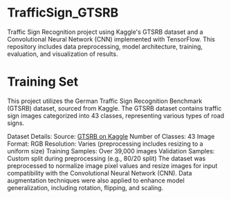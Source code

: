 # TrafficSign_GTSRB
Traffic Sign Recognition project using Kaggle's GTSRB dataset and a Convolutional Neural Network (CNN) implemented with TensorFlow. This repository includes data preprocessing, model architecture, training, evaluation, and visualization of results.

# Training Set
This project utilizes the German Traffic Sign Recognition Benchmark (GTSRB) dataset, sourced from Kaggle. The GTSRB dataset contains traffic sign images categorized into 43 classes, representing various types of road signs.

Dataset Details:
Source: [GTSRB on Kaggle](https://www.kaggle.com/datasets/meowmeowmeowmeowmeow/gtsrb-german-traffic-sign)
Number of Classes: 43
Image Format: RGB
Resolution: Varies (preprocessing includes resizing to a uniform size)
Training Samples: Over 39,000 images
Validation Samples: Custom split during preprocessing (e.g., 80/20 split)
The dataset was preprocessed to normalize image pixel values and resize images for input compatibility with the Convolutional Neural Network (CNN). Data augmentation techniques were also applied to enhance model generalization, including rotation, flipping, and scaling.
